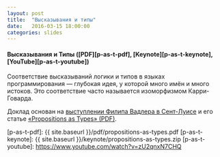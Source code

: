 ```yaml
---
layout: post
title:  "Высказывания и типы"
date:   2016-03-15 18:00:00
categories: slides
---
```


#### Высказывания и Типы ([PDF][p-as-t-pdf], [Keynote][p-as-t-keynote], [YouTube][p-as-t-youtube])

Соответствие высказываний логики и типов в языках программирования — глубокая идея,
у которой много имён и много истоков. Это соответствие часто называется изоморфизмом
Карри-Говарда.

Доклад основан на [выступлении Филипа Вадлера в Сент-Луисе](wadler-talk) и его статье [«Propositions as Types» (PDF)](wadler-paper).

[p-as-t-pdf]:     {{ site.baseurl }}/pdf/propositions-as-types.pdf
[p-as-t-keynote]: {{ site.baseurl }}/keynote/propositions-as-types.zip
[p-as-t-youtube]: https://www.youtube.com/watch?v=zU2qnxN7CHQ

[wadler-talk]:  https://www.youtube.com/watch?v=IOiZatlZtGU
[wadler-paper]: http://homepages.inf.ed.ac.uk/wadler/papers/propositions-as-types/propositions-as-types.pdf

